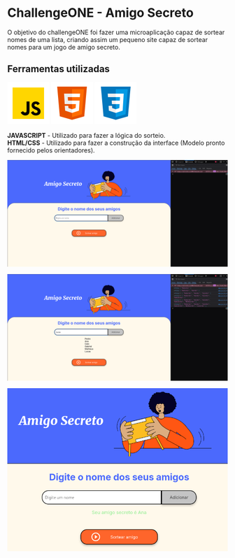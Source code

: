 # ChallengeONE - Amigo Secreto

O objetivo do challengeONE foi fazer uma microaplicação capaz de sortear nomes de uma lista, criando assim um pequeno site capaz de sortear nomes para um jogo de amigo secreto.

## Ferramentas utilizadas
![JavaScript](assets/icons8-javascript-96.png)
![HTML](assets/icons8-html-5-96.png)
![CSS](assets/icons8-css-96.png)

**JAVASCRIPT** - Utilizado para fazer a lógica do sorteio.<br>
**HTML/CSS** - Utilizado para fazer a construção da interface (Modelo pronto fornecido pelos orientadores).

![App Iniciado](assets/init.png)

![Adicionando nomes](assets/addNames.png)

![Executando sorteio](assets/sort.png)
